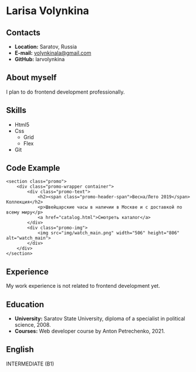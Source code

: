 # Larisa Volynkina
## Contacts
* **Location:** Saratov, Russia
* **E-mail:** volynkinala@gmail.com
* **GitHub:** larvolynkina 

## About myself
I plan to do frontend development professionally.

## Skills
* Html5
* Css 
    + Grid
    + Flex
* Git

## Code Example
```
<section class="promo">
    <div class="promo-wrapper container">
        <div class="promo-text">
            <h2><span class="promo-header-span">Весна/Лето 2019</span> Коллекция</h2>
            <p>Швейцарские часы в наличии в Москве и с доставкой по всему миру</p>
            <a href="catalog.html">Смотреть каталог</a>
        </div>
        <div class="promo-img">
            <img src="img/watch_main.png" width="506" height="806" alt="watch_main">
        </div>
    </div>
</section>
```
## Experience
My work experience is not related to frontend development yet.

## Education
* **University:** Saratov State University, diploma of a specialist in political science, 2008.
* **Courses:** Web developer course by Anton Petrechenko, 2021.

## English
INTERMEDIATE (B1)
